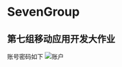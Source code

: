 # SevenGroup
## 第七组移动应用开发大作业
账号密码如下
![账户](https://user-images.githubusercontent.com/87750093/176998580-592f7c8f-4204-4d2a-951a-42f5a45ed94a.PNG)
